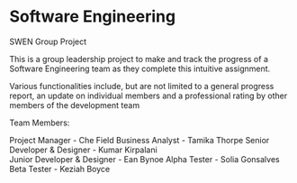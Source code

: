 # Software Engineering

SWEN Group Project

This is a group leadership project to make and track the progress of a Software Engineering team as they complete this intuitive assignment.

Various functionalities include, but are not limited to a general progress report, an update on individual members and a professional rating by other members of the development team

Team Members:

Project Manager - Che Field
Business Analyst - Tamika Thorpe
Senior Developer & Designer - Kumar Kirpalani  
Junior Developer & Designer - Ean Bynoe
Alpha Tester - Solia Gonsalves
Beta Tester - Keziah Boyce

